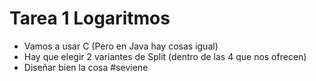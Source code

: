 # Tarea 1 Logaritmos

* Vamos a usar C (Pero en Java hay cosas igual)
* Hay que elegir 2 variantes de Split (dentro de las 4 que nos ofrecen)
* Diseñar bien la cosa \#seviene

